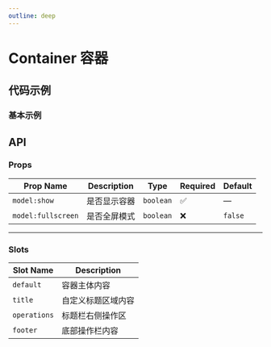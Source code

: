 ```yaml
---
outline: deep
---
```


# Container 容器

## 代码示例

### 基本示例

<demo vue="../../demos/container/test.vue" />

<demo vue="../../demos/container/basic.vue" />

## API

### Props

| Prop Name          | Description  | Type      | Required | Default |
| ------------------ | ------------ | --------- | -------- | ------- |
| `model:show`       | 是否显示容器 | `boolean` | ✅       | —       |
| `model:fullscreen` | 是否全屏模式 | `boolean` | ❌       | `false` |

---

### Slots

| Slot Name    | Description        |
| ------------ | ------------------ |
| `default`    | 容器主体内容       |
| `title`      | 自定义标题区域内容 |
| `operations` | 标题栏右侧操作区   |
| `footer`     | 底部操作栏内容     |
